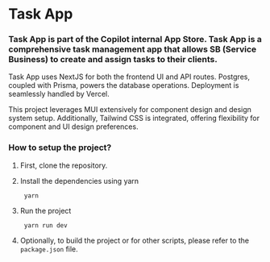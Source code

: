 # Task App

### Task App is part of the Copilot internal App Store. Task App is a comprehensive task management app that allows SB (Service Business) to create and assign tasks to their clients.

Task App uses NextJS for both the frontend UI and API routes. Postgres, coupled with Prisma, powers the database operations. Deployment is seamlessly handled by Vercel.

This project leverages MUI extensively for component design and design system setup. Additionally, Tailwind CSS is integrated, offering flexibility for component and UI design preferences.

### How to setup the project?

1. First, clone the repository.

2. Install the dependencies using yarn

   ```shell
    yarn
   ```

3. Run the project

   ```shell
    yarn run dev
   ```

4. Optionally, to build the project or for other scripts, please refer to the `package.json` file.
